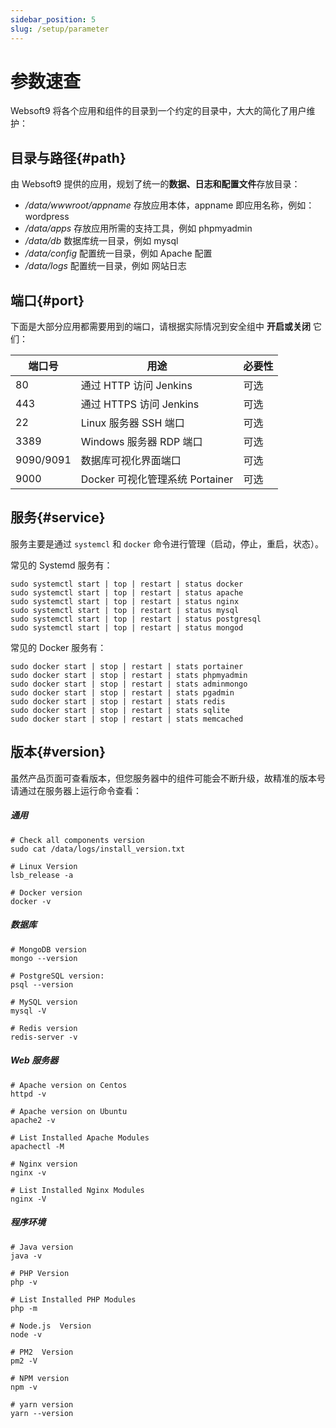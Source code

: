 ```yaml
---
sidebar_position: 5
slug: /setup/parameter
---
```


# 参数速查

Websoft9 将各个应用和组件的目录到一个约定的目录中，大大的简化了用户维护：  

## 目录与路径{#path}

由 Websoft9 提供的应用，规划了统一的**数据、日志和配置文件**存放目录：

* */data/wwwroot/appname*  存放应用本体，appname 即应用名称，例如：wordpress
* */data/apps* 存放应用所需的支持工具，例如 phpmyadmin
* */data/db* 数据库统一目录，例如 mysql
* */data/config* 配置统一目录，例如 Apache  配置
* */data/logs* 配置统一目录，例如 网站日志

## 端口{#port}

下面是大部分应用都需要用到的端口，请根据实际情况到安全组中 **开启或关闭** 它们：

| 端口号 | 用途 |  必要性 |
| --- | --- | --- |
| 80 | 通过 HTTP 访问 Jenkins | 可选 |
| 443 | 通过 HTTPS 访问 Jenkins | 可选 |
| 22 | Linux 服务器 SSH 端口 | 可选 |
| 3389 | Windows 服务器 RDP 端口 | 可选 |
| 9090/9091 | 数据库可视化界面端口 | 可选 |
| 9000 | Docker 可视化管理系统 Portainer | 可选 |

## 服务{#service}

服务主要是通过 `systemcl` 和 `docker` 命令进行管理（启动，停止，重启，状态）。

常见的 Systemd 服务有：  

```
sudo systemctl start | top | restart | status docker
sudo systemctl start | top | restart | status apache
sudo systemctl start | top | restart | status nginx
sudo systemctl start | top | restart | status mysql
sudo systemctl start | top | restart | status postgresql
sudo systemctl start | top | restart | status mongod
```

常见的 Docker 服务有：  

```
sudo docker start | stop | restart | stats portainer
sudo docker start | stop | restart | stats phpmyadmin
sudo docker start | stop | restart | stats adminmongo
sudo docker start | stop | restart | stats pgadmin
sudo docker start | stop | restart | stats redis
sudo docker start | stop | restart | stats sqlite
sudo docker start | stop | restart | stats memcached
```


## 版本{#version}

虽然产品页面可查看版本，但您服务器中的组件可能会不断升级，故精准的版本号请通过在服务器上运行命令查看：

##### 通用

```
# Check all components version
sudo cat /data/logs/install_version.txt

# Linux Version
lsb_release -a

# Docker version
docker -v
```

##### 数据库

```
# MongoDB version
mongo --version

# PostgreSQL version:
psql --version

# MySQL version
mysql -V

# Redis version
redis-server -v

```

##### Web 服务器

```
# Apache version on Centos
httpd -v

# Apache version on Ubuntu
apache2 -v

# List Installed Apache Modules
apachectl -M

# Nginx version
nginx -v

# List Installed Nginx Modules
nginx -V

```

##### 程序环境

```
# Java version
java -v

# PHP Version
php -v

# List Installed PHP Modules
php -m

# Node.js  Version
node -v

# PM2  Version
pm2 -V

# NPM version
npm -v

# yarn version
yarn --version
```